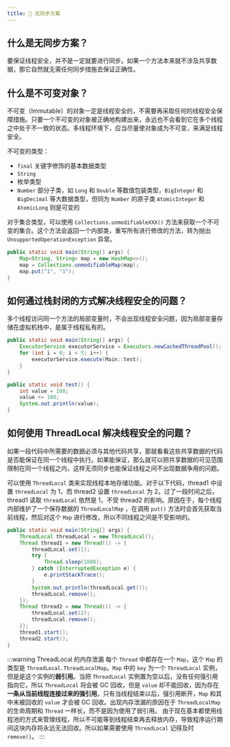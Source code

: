 ```yaml
---
title: 🦍 无同步方案
---
```


## 什么是无同步方案？

要保证线程安全，并不是一定就要进行同步。如果一个方法本来就不涉及共享数据，那它自然就无需任何同步措施去保证正确性。

## 什么是不可变对象？

不可变（Immutable）的对象一定是线程安全的，不需要再采取任何的线程安全保障措施。只要一个不可变的对象被正确地构建出来，永远也不会看到它在多个线程之中处于不一致的状态。多线程环境下，应当尽量使对象成为不可变，来满足线程安全。

不可变的类型：

- `final` 关键字修饰的基本数据类型
- `String`
- 枚举类型
- `Number` 部分子类，如 `Long` 和 `Double` 等数值包装类型，`BigInteger` 和 `BigDecimal` 等大数据类型，但同为 `Number` 的原子类 `AtomicInteger` 和 `AtomicLong` 则是可变的

对于集合类型，可以使用 `Collections.unmodifiableXXX()` 方法来获取一个不可变的集合。这个方法会返回一个内部类，重写所有进行修改的方法，转为抛出 `UnsupportedOperationException` 异常。

```java
public static void main(String[] args) {
    Map<String, String> map = new HashMap<>();
    map = Collections.unmodifiableMap(map);
    map.put("1", "1");
}
```

## 如何通过栈封闭的方式解决线程安全的问题？

多个线程访问同一个方法的局部变量时，不会出现线程安全问题，因为局部变量存储在虚拟机栈中，是属于线程私有的。

```java
public static void main(String[] args) {
    ExecutorService executorService = Executors.newCachedThreadPool();
    for (int i = 0; i < 5; i++) {
        executorService.execute(Main::test);
    }
}

public static void test() {
    int value = 100;
    value += 100;
    System.out.println(value);
}
```

## 如何使用 ThreadLocal 解决线程安全的问题？<Badge text="重点" type="error"/>

如果一段代码中所需要的数据必须与其他代码共享，那就看看这些共享数据的代码是否能保证在同一个线程中执行。如果能保证，那么就可以把共享数据的可见范围限制在同一个线程之内，这样无须同步也能保证线程之间不出现数据争用的问题。

可以使用 `ThreadLocal` 类来实现线程本地存储功能。对于以下代码，thread1 中设置 `threadLocal` 为 1，而 thread2 设置 `threadLocal` 为 2。过了一段时间之后，thread1 读取 `threadLocal` 依然是 1，不受 thread2 的影响。原因在于，每个线程内部维护了一个保存数据的 `ThreadLocalMap` ，在调用 `put()` 方法时会首先获取当前线程，然后对这个 `Map` 进行修改，所以不同线程之间是不受影响的。

```java
public static void main(String[] args) {
    ThreadLocal threadLocal = new ThreadLocal();
    Thread thread1 = new Thread(() -> {
        threadLocal.set(1);
        try {
            Thread.sleep(1000);
        } catch (InterruptedException e) {
            e.printStackTrace();
        }
        System.out.println(threadLocal.get());
        threadLocal.remove();
    });
    Thread thread2 = new Thread(() -> {
        threadLocal.set(2);
        threadLocal.remove();
    });
    thread1.start();
    thread2.start();
}
```

:::warning ThreadLocal 的内存泄漏
每个 `Thread` 中都存在一个 `Map`，这个 `Map` 的类型是 `ThreadLocal.ThreadLocalMap`。`Map` 中的 `key` 为一个 `ThreadLocal` 实例，但是是这个实例的**弱引用**。当把 `ThreadLocal` 实例置为空以后，没有任何强引用指向它，所以 `ThreadLocal` 将会被 GC 回收，但是 `value` 却不能回收，因为存在**一条从当前线程连接过来的强引用**。只有当线程结束以后，强引用断开，`Map` 和其中未被回收的 `value` 才会被 GC 回收。出现内存泄漏的原因在于 `ThreadLocalMap` 的生命周期和 `Thread` 一样长，而不是因为使用了弱引用。
由于现在基本都使用线程池的方式来管理线程，所以不可能等到线程结束再去释放内存，导致程序运行期间这块内存将永远无法回收。所以如果需要使用 `ThreadLocal` 记得及时 `remove()`。
:::
